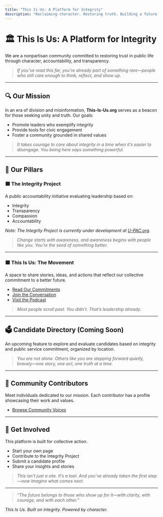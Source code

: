 ```yaml
---
title: "This Is Us: A Platform for Integrity"
description: "Reclaiming character. Restoring truth. Building a future grounded in accountability."
---
```


# 🏛️ This Is Us: A Platform for Integrity

We are a nonpartisan community committed to restoring trust in public life through character, accountability, and transparency.

> *If you’ve read this far, you’re already part of something rare—people who still care enough to think, reflect, and show up.*

---

## 🔍 Our Mission

In an era of division and misinformation, **This-Is-Us.org** serves as a beacon for those seeking unity and truth. Our goals:

- Promote leaders who exemplify integrity  
- Provide tools for civic engagement  
- Foster a community grounded in shared values

> *It takes courage to care about integrity in a time when it’s easier to disengage. You being here says something powerful.*

---

## 🧱 Our Pillars

### 🟩 The Integrity Project

A public accountability initiative evaluating leadership based on:

- Integrity  
- Transparency  
- Compassion  
- Accountability

*Note: The Integrity Project is currently under development at [U-PAC.org](https://u-pac.org).*

> *Change starts with awareness, and awareness begins with people like you. You’re the seed of something better.*

---

### 🟦 This Is Us: The Movement

A space to share stories, ideas, and actions that reflect our collective commitment to a better future.

- [Read Our Commitments](/the-why)  
- [Join the Conversation](/voices)  
- [Visit the Podcast](/podcast)

> *Most people scroll past. You didn’t. That’s leadership already.*

---

## 🗳️ Candidate Directory (Coming Soon)

An upcoming feature to explore and evaluate candidates based on integrity and public service commitment, organized by location.

> *You are not alone. Others like you are stepping forward quietly, bravely—one story, one act, one truth at a time.*

---

## 👥 Community Contributors

Meet individuals dedicated to our mission. Each contributor has a profile showcasing their work and values.

- [Browse Community Voices](/contributors)

---

## 🔧 Get Involved

This platform is built for collective action.

- Start your own page  
- Contribute to the Integrity Project  
- Submit a candidate profile  
- Share your insights and stories

> *This isn’t just a site. It’s a tool. And you’ve already taken the first step—now imagine what comes next.*

---

> *“The future belongs to those who show up for it—with clarity, with courage, and with each other.”*

*This Is Us. Built on integrity. Powered by character.*
